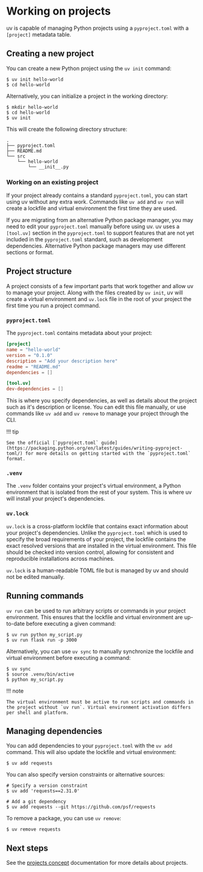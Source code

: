 # Working on projects

uv is capable of managing Python projects using a `pyproject.toml` with a `[project]` metadata table.

## Creating a new project

You can create a new Python project using the `uv init` command:

```console
$ uv init hello-world
$ cd hello-world
```

Alternatively, you can initialize a project in the working directory:

```console
$ mkdir hello-world
$ cd hello-world
$ uv init
```

This will create the following directory structure:

```text
.
├── pyproject.toml
├── README.md
└── src
    └── hello-world
        └── __init__.py
```

### Working on an existing project

If your project already contains a standard `pyproject.toml`, you can start
using uv without any extra work. Commands like `uv add` and `uv run` will
create a lockfile and virtual environment the first time they are used.

If you are migrating from an alternative Python package manager, you may need to
edit your `pyproject.toml` manually before using uv. uv uses a `[tool.uv]` section
in the `pyproject.toml` to support features that are not yet included in the `pyproject.toml` standard, such as development dependencies. Alternative Python package managers may use 
different sections or format.

## Project structure

A project consists of a few important parts that work together and allow uv to
manage your project. Along with the files created by `uv init`, uv will create a
virtual environment and `uv.lock` file in the root of your project the first time you
run a project command.

### `pyproject.toml`

The `pyproject.toml` contains metadata about your project:

```toml title="pyproject.toml"
[project]
name = "hello-world"
version = "0.1.0"
description = "Add your description here"
readme = "README.md"
dependencies = []

[tool.uv]
dev-dependencies = []
```

This is where you specify dependencies, as well as details about the project
such as it's description or license. You can edit this file manually, or use
commands like `uv add` and `uv remove` to manage your project through the
CLI.

!!! tip

    See the official [`pyproject.toml` guide](https://packaging.python.org/en/latest/guides/writing-pyproject-toml/) for more details on getting started with the `pyproject.toml` format.

### `.venv`

The `.venv` folder contains your project's virtual environment, a Python
environment that is isolated from the rest of your system. This is where uv will
install your project's dependencies.

### `uv.lock`

`uv.lock` is a cross-platform lockfile that contains exact information about your
project's dependencies. Unlike the `pyproject.toml` which is used to specify the
broad requirements of your project, the lockfile contains the exact resolved versions
that are installed in the virtual environment. This file should be checked into version
control, allowing for consistent and reproducible installations across machines.

`uv.lock` is a human-readable TOML file but is managed by uv and should not be
edited manually.

## Running commands

`uv run` can be used to run arbitrary scripts or commands in your project
environment. This ensures that the lockfile and virtual environment are
up-to-date before executing a given command:

```console
$ uv run python my_script.py
$ uv run flask run -p 3000
```

Alternatively, you can use `uv sync` to manually synchronize the lockfile and
virtual environment before executing a command:

```console
$ uv sync
$ source .venv/bin/active
$ python my_script.py
```

!!! note

    The virtual environment must be active to run scripts and commands in the project without `uv run`. Virtual environment activation differs per shell and platform.

## Managing dependencies

You can add dependencies to your `pyproject.toml` with the `uv add` command.
This will also update the lockfile and virtual environment:

```console
$ uv add requests
```

You can also specify version constraints or alternative sources:

```console
# Specify a version constraint
$ uv add 'requests==2.31.0'

# Add a git dependency
$ uv add requests --git https://github.com/psf/requests
```

To remove a package, you can use `uv remove`:

```console
$ uv remove requests
```

## Next steps

See the [projects concept](../concepts/projects.md) documentation for more details about
projects.
